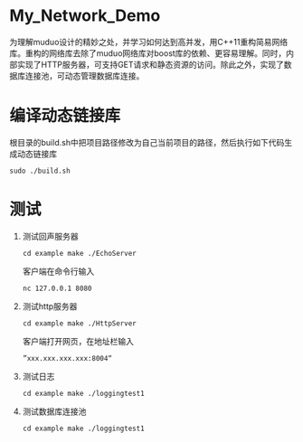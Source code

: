 # My_Network_Demo



为理解muduo设计的精妙之处，并学习如何达到高并发，用C++11重构简易网络库。重构的网络库去除了muduo网络库对boost库的依赖、更容易理解。同时，内部实现了HTTP服务器，可支持GET请求和静态资源的访问。除此之外，实现了数据库连接池，可动态管理数据库连接。

# 编译动态链接库

根目录的build.sh中把项目路径修改为自己当前项目的路径，然后执行如下代码生成动态链接库

`sudo ./build.sh`

# 测试

1. 测试回声服务器

   `cd example
   make
   ./EchoServer`

   客户端在命令行输入

   `nc 127.0.0.1 8080`

2. 测试http服务器

   `cd example
   make
   ./HttpServer`

   客户端打开网页，在地址栏输入

   `”xxx.xxx.xxx.xxx:8004“`

3. 测试日志

   `cd example
   make
   ./loggingtest1`

4. 测试数据库连接池

   `cd example
   make
   ./loggingtest1`

